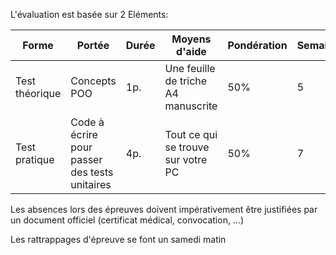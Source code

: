 L'évaluation est basée sur 2 Eléments:

| Forme | Portée | Durée | Moyens d'aide | Pondération | Semaine |
|---|---|---|---|---|---|
|Test théorique | Concepts POO | 1p.| Une feuille de triche A4 manuscrite | 50%|5|
|Test pratique | Code à écrire pour passer des tests unitaires | 4p.| Tout ce qui se trouve sur votre PC | 50%|7|

Les absences lors des épreuves doivent impérativement être justifiées par un document officiel (certificat médical, convocation, ...)

Les rattrappages d'épreuve se font un samedi matin
